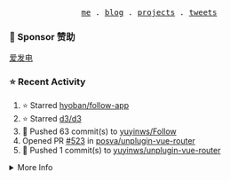 <p align="center">
  <samp>
    <a href="https://yuy1n.io">me</a> .
    <a href="https://yuy1n.io/blog">blog</a> .
    <a href="https://yuy1n.io/projects">projects</a> .
    <a href="https://twitter.com/yuyinws">tweets</a>
  </samp>
</p>

### 💖 Sponsor 赞助

[爱发电](https://afdian.com/a/yuyinws)

### ⭐️ Recent Activity
<!--RECENT_ACTIVITY:start-->
1. ⭐️ Starred [hyoban/follow-app](https://github.com/hyoban/follow-app)<br>
2. ⭐️ Starred [d3/d3](https://github.com/d3/d3)<br>
3. 💪 Pushed 63 commit(s) to [yuyinws/Follow](https://github.com/yuyinws/Follow)<br>
4. Opened PR [#523](https://github.com/posva/unplugin-vue-router/pull/523) in [posva/unplugin-vue-router](https://github.com/posva/unplugin-vue-router)<br>
5. 💪 Pushed 1 commit(s) to [yuyinws/unplugin-vue-router](https://github.com/yuyinws/unplugin-vue-router)<br>
<!--RECENT_ACTIVITY:end-->

<details>
  <summary>
  More Info
  </summary>

[![wakatime](https://wakatime.com/badge/user/51143705-a99d-4e70-b101-fd9e1cb44e71.svg)](https://wakatime.com/@51143705-a99d-4e70-b101-fd9e1cb44e71)

<img src="https://cdn.jsdelivr.net/gh/yuyinws/yuyinws/gitmand.svg" />
<br />
<img src="https://card.yuy1n.io/card/76561198340841543/dark,bg-game-1850570" />
<br />
<img src="https://cdn.jsdelivr.net/gh/yuyinws/yuyinws/github-metrics.svg" />
</details>
